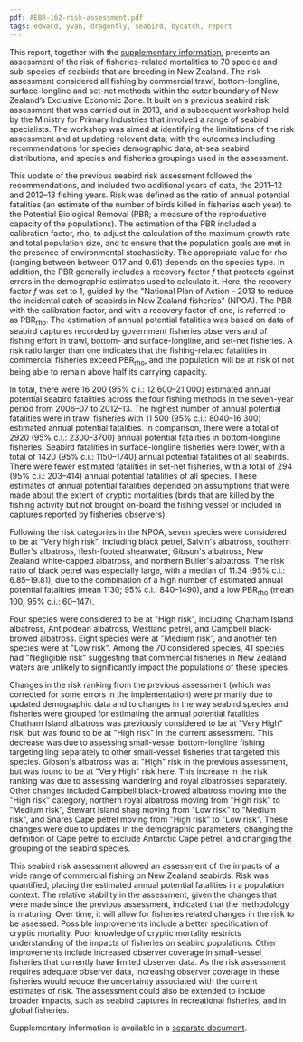```yaml
---
pdf: AEBR-162-risk-assessment.pdf
tags: edward, yvan, dragonfly, seabird, bycatch, report
---
```

This report, together with the [supplementary information](https://files.dragonfly.co.nz/publications/pdf/AEBR-162-risk-supplement.pdf),
presents an assessment of the risk of fisheries-related mortalities to 70 species and sub-species
of seabirds that are breeding in New Zealand. The risk assessment considered all fishing by commercial
trawl, bottom-longline, surface-longline and set-net methods within the outer boundary of New Zealand’s
Exclusive Economic Zone. It built on a previous seabird risk assessment that was carried out in 2013,
and a subsequent workshop held by the Ministry for Primary Industries that involved a range of seabird
specialists. The workshop was aimed at identifying the limitations of the risk assessment and at updating
relevant data, with the outcomes including recommendations for species demographic data, at-sea seabird
distributions, and species and fisheries groupings used in the assessment.

This update of the previous seabird risk assessment followed the recommendations, and included two
additional years of data, the 2011–12 and 2012–13 fishing years. Risk was defined as the ratio of annual
potential fatalities (an estimate of the number of birds killed in fisheries each year) to the Potential Biological
Removal (PBR; a measure of the reproductive capacity of the populations). The estimation of the
PBR included a calibration factor, rho, to adjust the calculation of the maximum growth rate and total population
size, and to ensure that the population goals are met in the presence of environmental stochasticity.
The appropriate value for rho (ranging between between 0.17 and 0.61) depends on the species type. In
addition, the PBR generally includes a recovery factor *f* that protects against errors in the demographic
estimates used to calculate it. Here, the recovery factor *f* was set to 1, guided by the "National Plan of
Action – 2013 to reduce the incidental catch of seabirds in New Zealand fisheries" (NPOA). The PBR
with the calibration factor, and with a recovery factor of one, is referred to as PBR<sub>rho</sub>. The estimation
of annual potential fatalities was based on data of seabird captures recorded by government fisheries
observers and of fishing effort in trawl, bottom- and surface-longline, and set-net fisheries. A risk ratio
larger than one indicates that the fishing-related fatalities in commercial fisheries exceed PBR<sub>rho</sub>, and the
population will be at risk of not being able to remain above half its carrying capacity.

In total, there were 16 200 (95% c.i.: 12 600–21 000) estimated annual potential seabird fatalities across
the four fishing methods in the seven-year period from 2006–07 to 2012–13. The highest number of
annual potential fatalities were in trawl fisheries with 11 500 (95% c.i.: 8040–16 300) estimated annual
potential fatalities. In comparison, there were a total of 2920 (95% c.i.: 2300–3700) annual potential
fatalities in bottom-longline fisheries. Seabird fatalities in surface-longline fisheries were lower, with a
total of 1420 (95% c.i.: 1150–1740) annual potential fatalities of all seabirds. There were fewer estimated
fatalities in set-net fisheries, with a total of 294 (95% c.i.: 203–414) annual potential fatalities of all
species. These estimates of annual potential fatalities depended on assumptions that were made about
the extent of cryptic mortalities (birds that are killed by the fishing activity but not brought on-board the
fishing vessel or included in captures reported by fisheries observers).

Following the risk categories in the NPOA, seven species were considered to be at "Very high risk",
including black petrel, Salvin's albatross, southern Buller's albatross, flesh-footed shearwater, Gibson's
albatross, New Zealand white-capped albatross, and northern Buller's albatross. The risk ratio of black
petrel was especially large, with a median of 11.34 (95% c.i.: 6.85–19.81), due to the combination of a
high number of estimated annual potential fatalities (mean 1130; 95% c.i.: 840–1490), and a low PBR<sub>rho</sub>
(mean 100; 95% c.i.: 60–147).

Four species were considered to be at "High risk", including Chatham Island albatross, Antipodean albatross,
Westland petrel, and Campbell black-browed albatross. Eight species were at "Medium risk",
and another ten species were at "Low risk". Among the 70 considered species, 41 species had "Negligible
risk" suggesting that commercial fisheries in New Zealand waters are unlikely to significantly
impact the populations of these species.

Changes in the risk ranking from the previous assessment (which was corrected for some errors in the
implementation) were primarily due to updated demographic data and to changes in the way seabird species
and fisheries were grouped for estimating the annual potential fatalities. Chatham Island albatross
was previously considered to be at "Very High" risk, but was found to be at "High risk" in the current
assessment. This decrease was due to assessing small-vessel bottom-longline fishing targeting ling
separately to other small-vessel fisheries that targeted this species. Gibson's albatross was at "High"
risk in the previous assessment, but was found to be at "Very High" risk here. This increase in the
risk ranking was due to assessing wandering and royal albatrosses separately. Other changes included
Campbell black-browed albatross moving into the "High risk" category, northern royal albatross moving
from "High risk" to "Medium risk", Stewart Island shag moving from "Low risk" to "Medium risk", and
Snares Cape petrel moving from "High risk" to "Low risk". These changes were due to updates in the
demographic parameters, changing the definition of Cape petrel to exclude Antarctic Cape petrel, and
changing the grouping of the seabird species.

This seabird risk assessment allowed an assessment of the impacts of a wide range of commercial fishing
on New Zealand seabirds. Risk was quantified, placing the estimated annual potential fatalities in a
population context. The relative stability in the assessment, given the changes that were made since the
previous assessment, indicated that the methodology is maturing. Over time, it will allow for fisheries
related changes in the risk to be assessed. Possible improvements include a better specification of cryptic
mortality. Poor knowledge of cryptic mortality restricts understanding of the impacts of fisheries on
seabird populations. Other improvements include increased observer coverage in small-vessel fisheries
that currently have limited observer data. As the risk assessment requires adequate observer data, increasing
observer coverage in these fisheries would reduce the uncertainty associated with the current
estimates of risk. The assessment could also be extended to include broader impacts, such as seabird
captures in recreational fisheries, and in global fisheries.

Supplementary information is available in a [separate document](https://files.dragonfly.co.nz/publications/pdf/AEBR-162-risk-supplement.pdf).
